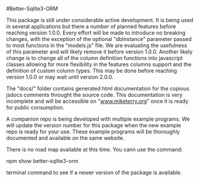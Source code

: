 #Better-Sqlite3-ORM

This package is still under considerable active development. It is being used in several applications but there a number of planned features before reaching version 1.0.0. Every effort will be made to introduce no breaking changes, with the exception of the optional "dbInstance" parameter passed to most functions in the "models.js" file. We are evaluating the usefulness of this parameter and will likely remove it before version 1.0.0. Another likely change is to change all of the column definition functions into javascript classes allowing for more flexibility in the features columns support and the definition of custom column types. This may be done before reaching version 1.0.0 or may wait until version 2.0.0.

The "docs/" folder contains generated html documentation for the copious jsdocs comments throught the source code. This documentation is very incomplete and will be accessible on "www.miketerry.org" once it is ready for public consumption.

A companion repo is being developed with multiple example programs. We will update the version number for this package when the new example repo is ready for your use. These example programs will be thoroughly documented and available on the same website.

There is no road map available at this time. You cann use the command:

npm show better-sqlite3-orm

terminal command to see if a newer version of the package is available.
